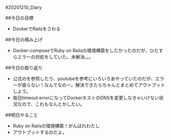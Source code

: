 #20201210_Diary 

##今日の目標
- DockerでRailsをさわる

##今日の積み上げ
- Docker-composeでRuby on Railsの環境構築をしたかったのだが、ひたすらエラーの対処をしていた。未解決。。。

##今日の振り返り
- 公式のを参照したり、youtubeを参考にいろいろあやっていたのだが、エラーが直らない！なんでなのー。解決できたらちゃんとまとめてアウトプットしよう。
- 毎日timeout errorになってDockerホストのDNSを変更しなきゃいけない状況なので、これもなんとかしたい。

##明日やること
- Ruby on Railsの環境構築！がんばれわたし
- アウトプットするのだよ。
